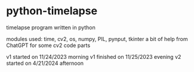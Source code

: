 # python-timelapse
timelapse program written in python

modules used: time, cv2, os, numpy, PIL, pynput, tkinter
a bit of help from ChatGPT for some cv2 code parts

v1 started on 11/24/2023 morning
v1 finished on 11/25/2023 evening
v2 started on 4/21/2024 afternoon
